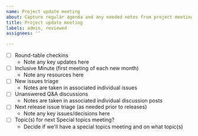 ```yaml
---
name: Project update meeting
about: Capture regular agenda and any needed notes from project meetings
title: Project update meeting
labels: admin, reviewed
assignees: ''

---
```


- [ ] Round-table checkins
  - Note any key updates here
- [ ] Inclusive Minute (first meeting of each new month)
  - Note any resources here
- [ ] New issues triage
  - Notes are taken in associated individual issues
- [ ] Unanswered Q&A discussions
  - Notes are taken in associated individual discussion posts
- [ ] Next release issue triage (as needed prior to releases)
  - Note any key issues/decisions here
- [ ] Topic(s) for next Special topics meeting?
  - Decide if we'll have a special topics meeting and on what topic(s)
